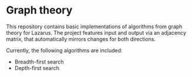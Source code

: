 # Graph theory
This repository contains basic implementations of algorithms from graph theory for Lazarus. The project features input and output via an adjacency matrix, that automatically mirrors changes for both directions.

Currently, the following algorithms are included:
* Breadth-first search
* Depth-first search
